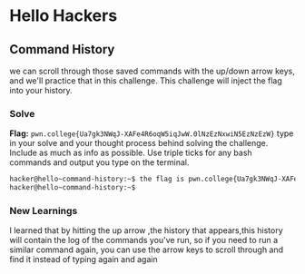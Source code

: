# Hello Hackers

## Command History
we can scroll through those saved commands with the up/down arrow keys, and we'll practice that in this challenge. This challenge will inject the flag into your history.

### Solve
**Flag:** `pwn.college{Ua7gk3NWqJ-XAFe4R6oqW5iqJwW.0lNzEzNxwiN5EzNzEzW}`
type in your solve and your thought process behind solving the challenge. Include as much as info as possible. Use triple ticks for any bash commands and output you type on the terminal.

```bash
hacker@hello~command-history:~$ the flag is pwn.college{Ua7gk3NWqJ-XAFe4R6oqW5iqJwW.0lNzEzNxwiN5EzNzEzW}^C
hacker@hello~command-history:~$ 
```

### New Learnings
I learned that by hitting the up arrow ,the history that appears,this history will contain the log of the commands you've run, so if you need to run a similar command again, you can use the arrow keys to scroll through and find it instead of typing again and again


